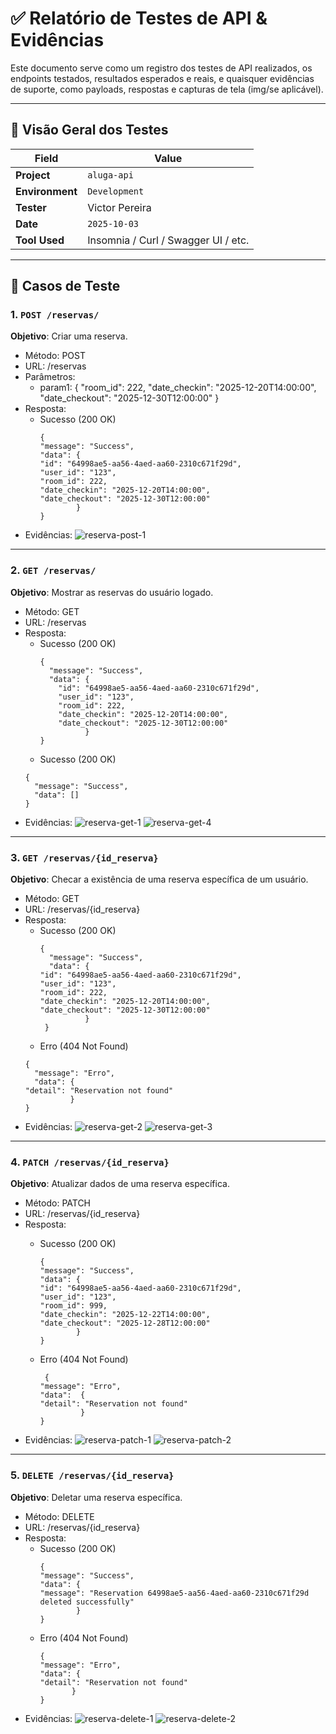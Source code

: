 # ✅  Relatório de Testes de API & Evidências

Este documento serve como um registro dos testes de API realizados, os endpoints testados, resultados esperados e reais, e quaisquer evidências de suporte, como payloads, respostas e capturas de tela (img/se aplicável).

---

## 🧪 Visão Geral dos Testes

| Field              | Value                                  |
|--------------------|----------------------------------------|
| **Project**        | `aluga-api`                    |
| **Environment**    | `Development`     |
| **Tester**         | Victor Pereira                        |
| **Date**           | `2025-10-03`                           |
| **Tool Used**      | Insomnia / Curl / Swagger UI / etc.     |

---

## 🔁 Casos de Teste

### 1. `POST /reservas/`

**Objetivo**: Criar uma reserva.

- Método: POST
- URL: /reservas
- Parâmetros:
  - param1: {
  "room_id": 222,
  "date_checkin": "2025-12-20T14:00:00",
  "date_checkout": "2025-12-30T12:00:00"
}
- Resposta:
  - Sucesso (200 OK)
    ```
    {
	"message": "Success",
	"data": {
	"id": "64998ae5-aa56-4aed-aa60-2310c671f29d",
	"user_id": "123",
	"room_id": 222,
	"date_checkin": "2025-12-20T14:00:00",
	"date_checkout": "2025-12-30T12:00:00"
			}
    }
	```
- Evidências:
![reserva-post-1](https://github.com/user-attachments/assets/cd0db73f-d7f8-4f9e-be47-d1c879dd7fec)
***

### 2. `GET /reservas/`

**Objetivo**: Mostrar as reservas do usuário logado.

- Método: GET
- URL: /reservas
- Resposta:
  - Sucesso (200 OK)
    ```
    {
      "message": "Success",
      "data": {
		"id": "64998ae5-aa56-4aed-aa60-2310c671f29d",
		"user_id": "123",
		"room_id": 222,
		"date_checkin": "2025-12-20T14:00:00",
		"date_checkout": "2025-12-30T12:00:00"
			  }
    }
    ```
   - Sucesso (200 OK)
    ```
    {
      "message": "Success",
      "data": []
    }
    ```
- Evidências:
![reserva-get-1](https://github.com/user-attachments/assets/efa17946-5278-4440-9f3f-e52bae70a658)
![reserva-get-4](https://github.com/user-attachments/assets/7737c314-a2bb-49d7-a124-1f91a1dc6e0f)
***

### 3. `GET /reservas/{id_reserva}`

**Objetivo**: Checar a existência de uma reserva específica de um usuário.

- Método: GET
- URL: /reservas/{id_reserva}
- Resposta:
	- Sucesso (200 OK)
	    ```
	    {
	      "message": "Success",
	      "data": {
		"id": "64998ae5-aa56-4aed-aa60-2310c671f29d",
		"user_id": "123",
		"room_id": 222,
		"date_checkin": "2025-12-20T14:00:00",
		"date_checkout": "2025-12-30T12:00:00"
				  }
	     }
	    ```
	- Erro (404 Not Found)
    ```
    {
      "message": "Erro",
      "data": {
	"detail": "Reservation not found"
			  }
    }
    ```
- Evidências:
![reserva-get-2](https://github.com/user-attachments/assets/c9f419d0-c43e-4593-95eb-821584fb1fd6)
![reserva-get-3](https://github.com/user-attachments/assets/deda157c-3218-4e8c-bdfe-17f0268bd17c)

***

### 4. `PATCH /reservas/{id_reserva}`

**Objetivo**: Atualizar dados de uma reserva específica.

- Método: PATCH
- URL: /reservas/{id_reserva}
- Resposta:
  - Sucesso (200 OK)
    ```
    {
	"message": "Success",
	"data": {
	"id": "64998ae5-aa56-4aed-aa60-2310c671f29d",
	"user_id": "123",
	"room_id": 999,
	"date_checkin": "2025-12-22T14:00:00",
	"date_checkout": "2025-12-28T12:00:00"
			}
    }
	```
	
  - Erro (404 Not Found)
    ```
     {
    "message": "Erro",
    "data":  {
	"detail": "Reservation not found"
			 }
    }
	```	
- Evidências:
![reserva-patch-1](https://github.com/user-attachments/assets/d3c9f33b-1aff-496a-80fc-feafd7e63d3a)
![reserva-patch-2](https://github.com/user-attachments/assets/aa0f6201-27cb-4fb9-a2d7-cef864b0af40)

***

### 5. `DELETE /reservas/{id_reserva}`

**Objetivo**: Deletar uma reserva específica.

- Método: DELETE
- URL: /reservas/{id_reserva}
- Resposta:
  - Sucesso (200 OK)
    ```
    {
    "message": "Success",
    "data": {
	"message": "Reservation 64998ae5-aa56-4aed-aa60-2310c671f29d deleted successfully"
			}
    }
	```
  - Erro (404 Not Found)
	 ```
    {
    "message": "Erro",
    "data": {
	"detail": "Reservation not found"
			}
    }
	```
- Evidências:
![reserva-delete-1](https://github.com/user-attachments/assets/2746a29a-2c72-47df-8da0-6033a19e3e71)
![reserva-delete-2](https://github.com/user-attachments/assets/bc417bfd-a1d6-48dc-b122-7d15865ba01e)
